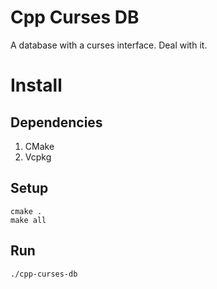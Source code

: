 # Cpp Curses DB

A database with a curses interface. Deal with it.

# Install

## Dependencies

1. CMake
1. Vcpkg

## Setup

```
cmake .
make all
```

## Run

```
./cpp-curses-db
```
